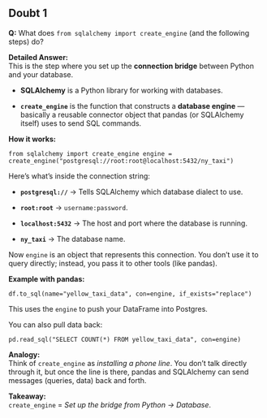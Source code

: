 

## Doubt 1

**Q:** What does `from sqlalchemy import create_engine` (and the following steps) do?

**Detailed Answer:**  
This is the step where you set up the **connection bridge** between Python and your database.

*   **SQLAlchemy** is a Python library for working with databases.
    
*   **`create_engine`** is the function that constructs a **database engine** — basically a reusable connector object that pandas (or SQLAlchemy itself) uses to send SQL commands.
    

**How it works:**

`from sqlalchemy import create_engine engine = create_engine("postgresql://root:root@localhost:5432/ny_taxi")`

Here’s what’s inside the connection string:

*   **`postgresql://`** → Tells SQLAlchemy which database dialect to use.
    
*   **`root:root`** → `username:password`.
    
*   **`localhost:5432`** → The host and port where the database is running.
    
*   **`ny_taxi`** → The database name.
    

Now `engine` is an object that represents this connection. You don’t use it to query directly; instead, you pass it to other tools (like pandas).

**Example with pandas:**

`df.to_sql(name="yellow_taxi_data", con=engine, if_exists="replace")`

This uses the `engine` to push your DataFrame into Postgres.

You can also pull data back:

`pd.read_sql("SELECT COUNT(*) FROM yellow_taxi_data", con=engine)`

**Analogy:**  
Think of `create_engine` as _installing a phone line_. You don’t talk directly through it, but once the line is there, pandas and SQLAlchemy can send messages (queries, data) back and forth.

**Takeaway:**  
`create_engine` = _Set up the bridge from Python → Database_.
